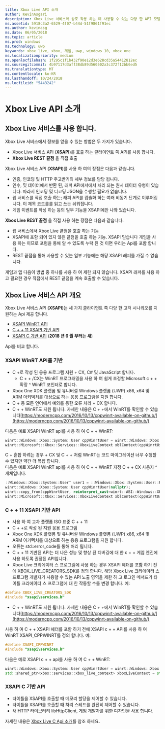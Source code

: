 ```yaml
---
title: Xbox Live API 소개
author: KevinAsgari
description: Xbox Live 서비스와 상호 작용 하는 데 사용할 수 있는 다양 한 API 모델에 알아봅니다.
ms.assetid: 5918c3a2-6529-4f07-b44d-51f9861f91ec
ms.author: kevinasg
ms.date: 06/05/2018
ms.topic: article
ms.prod: windows
ms.technology: uwp
keywords: xbox live, xbox, 게임, uwp, windows 10, xbox one
ms.localizationpriority: medium
ms.openlocfilehash: 1f295c1f1b432f90e12d3e628cd35a54412812ec
ms.sourcegitcommit: 4b97117d3aff38db89d560502a3c372f12bb6ed5
ms.translationtype: MT
ms.contentlocale: ko-KR
ms.lasthandoff: 10/24/2018
ms.locfileid: "5443242"
---
```

# <a name="introduction-to-xbox-live-apis"></a>Xbox Live API 소개

## <a name="use-xbox-live-services"></a>Xbox Live 서비스를 사용 합니다.

Xbox Live 서비스에서 정보를 얻을 수 있는 방법은 두 가지가 있습니다.

- Xbox Live 서비스 API (**XSAPI**)를 호출 하는 클라이언트 쪽 API를 사용 합니다.
- **Xbox Live REST 끝점** 을 직접 호출

Xbox Live 서비스 API (**XSAPI**)를 사용 하 여의 장점은 다음과 같습니다.

- 인증, 인코딩 및 HTTP 주고받기의 세부 정보를 담당 됩니다.
- 인수, 및 데이터에서 반환 된, 래퍼 API에서에서 처리 되는 원시 데이터 유형이 있습니다. 따라서 인코딩 및 디코딩 JSON을 수행할 필요가 없습니다.
- 웹 서비스를 직접 호출 하는; 래퍼 API를 캡슐화 하는 여러 비동기 단계로 이루어집니다. 이 제목 코드를를 읽고 쓰는 쉬워집니다.
- 게임 이벤트를 작성 하는 등의 일부 기능을 XSAPI에만 나와 있습니다.

**Xbox Live REST 끝점** 을 직접 사용 하는 장점은 다음과 같습니다.

- 웹 서비스에서 Xbox Live 끝점을 호출 하는 기능
- XSAPI에 포함 되어 있지 않은 끝점을 호출 하는 기능.  XSAPI 믿습니다 게임을 사용 하는 이므로 포럼을 통해 알 수 있도록 누락 된 것 이면 우리는 Api를 포함 합니다.
- REST 끝점을 통해 사용할 수 있는 일부 기능에는 해당 XSAPI 래퍼를 가질 수 없습니다.

게임과 앱 다음이 방법 중 하나를 사용 하 여 제한 되지 않습니다. XSAPI 래퍼를 사용 하 고 필요한 경우 직접에서 REST 끝점을 계속 호출할 수 있습니다.

## <a name="xbox-live-services-api-overview"></a>Xbox Live 서비스 API 개요 ##

Xbox Live 서비스 API (**XSAPI**)는 세 가지 클라이언트 쪽 다양 한 고객 시나리오를 지 원하는 Api 제공 합니다.

- [XSAPI WinRT API](#xsapi-winrt-based-api)
- [C + + 11 XSAPI 기반 API](#xsapi-c++11-based-api)
- [XSAPI C 기반 API](#xsapi-c-based-api) (**2018 년 6 월 부터는 새**)

Api를 비교 합니다.

### <a name="xsapi-winrt-based-api"></a>XSAPI WinRT API를 기반

- C +로 작성 된 응용 프로그램 지원 + CX, C# 및 JavaScript 합니다.
    - C + + /CX는 WinRT 프로그래밍을 사용 하 여 쉽게 조정할 Microsoft c + + 확장 ^ WinRT 포인터로 합니다.
- Xbox One XDK 플랫폼 및 유니버설 Windows 플랫폼 (UWP) x86, x64 및 ARM 아키텍처를 대상으로 하는 응용 프로그램을 지원 합니다.
- C + 등 모든 언어에서 예외를 통한 오류 처리 + CX 합니다.
- C + + WinRT도 지원 됩니다.  자세한 내용은 C + +에서 WinRT를 확인할 수 있습니다[https://moderncpp.com/2016/10/13/cppwinrt-available-on-github/](https://moderncpp.com/2016/10/13/cppwinrt-available-on-github/)

다음은 예로 XSAPI WinRT api를 사용 하 여 C + + WinRT:

```c++
winrt::Windows::Xbox::System::User cppWinrtUser = winrt::Windows::Xbox::System::User::Users().GetAt(0);
winrt::Microsoft::Xbox::Services::XboxLiveContext xblContext(cppWinrtUser);
```

C + 혼합 하려는 경우 + CX 및 C + + 처럼 WinRT는 코드 마이그레이션 너무 수행할 수 있지만 약간 더 복잡 합니다.  
다음은 예로 XSAPI WinRT api를 사용 하 여 C + + WinRT 지정 C + + CX 사용자 ^ 개체입니다.

```c++
::Windows::Xbox::System::User^ user1 = ::Windows::Xbox::System::User::Users->GetAt(0);
winrt::Windows::Xbox::System::User cppWinrtUser(nullptr);
winrt::copy_from(cppWinrtUser, reinterpret_cast<winrt::ABI::Windows::Xbox::System::IUser*>(user1));
winrt::Microsoft::Xbox::Services::XboxLiveContext xblContext(cppWinrtUser);
```


### <a name="xsapi-c11-based-api"></a>C + + 11 XSAPI 기반 API

- 사용 하 여 교차 플랫폼 ISO 표준 C + + 11
- C + +로 작성 된 지원 응용 프로그램
- Xbox One XDK 플랫폼 및 유니버설 Windows 플랫폼 (UWP) x86, x64 및 ARM 아키텍처를 대상으로 하는 응용 프로그램을 지원 합니다.
- 오류는 std::error_code를 통해 처리 됩니다.
- C + + 11 기반된 API는 더 나은 성능 및 향상 된 디버깅에 대 한 c + + 게임 엔진에 사용 하도록 권장된 API입니다.
- Xbox Live 크리에이터 스 프로그램에 사용 하는 경우 XSAPI 헤더를 포함 하기 전에 XBOX_LIVE_CREATORS_SDK를 정의 합니다. 해당 Xbox Live 크리에이터 스 프로그램 개발자가 사용할 수 있는 API 노출 영역을 제한 하 고 로그인 메서드가 타이틀 크리에이터 스 프로그램에 대 한 작동할 수를 변경 합니다.  예:

```c++
#define XBOX_LIVE_CREATORS_SDK
#include "xsapi\services.h"
```

- C + + WinRT도 지원 됩니다.  자세한 내용은 C + +에서 WinRT를 확인할 수 있습니다[https://moderncpp.com/2016/10/13/cppwinrt-available-on-github/](https://moderncpp.com/2016/10/13/cppwinrt-available-on-github/)

사용 하 여 C + + XSAPI 헤더를 포함 하기 전에 XSAPI c + + API를 사용 하 여 WinRT XSAPI_CPPWINRT를 정의 합니다.  예:

```c++
#define XSAPI_CPPWINRT
#include "xsapi\services.h"
```

다음은 예로 XSAPI c + + api를 사용 하 여 C + + WinRT:

```c++
winrt::Windows::Xbox::System::User cppWinrtUser = winrt::Windows::Xbox::System::User::Users().GetAt(0);
std::shared_ptr<xbox::services::xbox_live_context> xboxLiveContext = std::make_shared<xbox::services::xbox_live_context>(cppWinrtUser);
```

### <a name="xsapi-c-based-api"></a>XSAPI C 기반 API

- 타이틀을 XSAPI를 호출할 때 메모리 할당을 제어할 수 있습니다.
- 타이틀을 XSAPI를 호출할 때 처리 스레드를 완전히 제어할 수 있습니다.
- 새 HTTP 라이브러리 libHttpClient, 게임 개발자를 위한 디자인을 사용 합니다.

자세한 내용은 [Xbox Live C Api 소개](xsapi-flat-c.md)를 참조 하세요.

